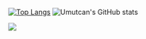 



[![Top Langs](https://github-readme-stats.vercel.app/api/top-langs/?username=umutcanozer&layout=donut&theme=tokyonight)](https://github.com/anuraghazra/github-readme-stats)
![Umutcan's GitHub stats](https://github-readme-stats.vercel.app/api?username=umutcanozer&hide=contribs,prs&show_icons=true&theme=tokyonight)

![](https://komarev.com/ghpvc/?username=umutcanozer)
